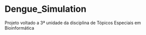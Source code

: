 # Dengue_Simulation
Projeto voltado a 3ª unidade da disciplina de Tópicos Especiais em Bioinformática

